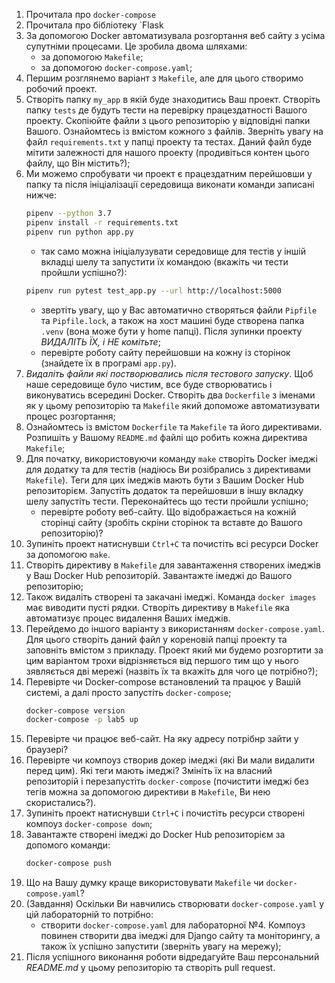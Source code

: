 1. Прочитала про `docker-compose`
2. Прочитала про бібліотеку `Flask
3. За допомогою Docker автоматизувала розгортання веб сайту з усіма супутніми процесами. Це зробила двома шляхами:
    - за допомогою `Makefile`;
    - за допомогою `docker-compose.yaml`;
4. Першим розглянемо варіант з `Makefile`, але для цього створимо робочий проект. 
5. Створіть папку `my_app` в якій буде знаходитись Ваш проект. Створіть папку `tests` де будуть тести на перевірку працездатності Вашого проекту. Скопіюйте файли з цього репозиторію у відповідні папки Вашого. Ознайомтесь із вмістом кожного з файлів. Зверніть увагу на файл `requirements.txt` у папці проекту та тестах. Даний файл буде мітити залежності для нашого проекту (продивіться контен цього файлу, що Він містить?);
6. Ми можемо спробувати чи проект є працездатним перейшовши у папку та після ініціалізації середовища виконати команди записані нижче:
    ```bash
    pipenv --python 3.7
    pipenv install -r requirements.txt
    pipenv run python app.py
    ```
    - так само можна ініціалузувати середовище для тестів у іншій вкладці шелу та запустити їх командою (вкажіть чи тести пройшли успішно?):
    ```bash
    pipenv run pytest test_app.py --url http://localhost:5000
    ```
    - звертіть увагу, що у Вас автоматично створяться файли `Pipfile` та `Pipfile.lock`, а також на хост машині буде створена папка `.venv` (вона може бути у home папці). Після зупинки проекту *ВИДАЛІТЬ ЇХ, і НЕ комітьте*;
    - перевірте роботу сайту перейшовши на кожну із сторінок (знайдете їх в програмі `app.py`).    
7. _Видаліть файли які постворювались після тестового запуску_. Щоб наше середовище було чистим, все буде створюватись і виконуватись всередині Docker. Створіть два `Dockerfile` з іменами як у цьому репозиторію та `Makefile` який допоможе автоматизувати процес розгортання;
8. Ознайомтесь із вмістом `Dockerfile` та `Makefile` та його директивами. Розпишіть у Вашому `README.md` файлі що робить кожна директива `Makefile`;
9. Для початку, використовуючи команду `make` створіть Docker імеджі для додатку та для тестів (надіюсь Ви розібрались з директивами `Makefile`). Теги для цих імеджів мають бути з Вашим Docker Hub репозиторієм. Запустіть додаток та перейшовши в іншу вкладку шелу запустіть тести. Переконайтесь що тести пройшли успішно;
    - перевірте роботу веб-сайту. Що відображається на кожній сторінці сайту (зробіть скріни сторінок та вставте до Вашого репозиторію)?
10. Зупиніть проект натиснувши `Ctrl+C` та почистіть всі ресурси Docker за допомогою `make`.
11. Створіть директиву в `Makefile` для завантаження створених імеджів у Ваш Docker Hub репозиторій. Завантажте імеджі до Вашого репозиторію;
12. Також видаліть створені та закачані імеджі. Команда `docker images` має виводити пусті рядки. Створіть директиву в `Makefile` яка автоматизує процес видалення Ваших імеджів.
13. Перейдемо до іншого варіанту з використанням `docker-compose.yaml`. Для цього створіть даний файл у кореновій папці проекту та заповніть вмістом з прикладу. Проект який ми будемо розгортити за цим варіантом трохи відрізняється від першого тим що у нього зявляється дві мережі (назвіть їх та вкажіть для чого це потрібно?);
14. Перевірте чи Docker-compose встановлений та працює у Вашій системі, а далі просто запустіть `docker-compose`;  
    ```bash
    docker-compose version
    docker-compose -p lab5 up
    ```
15. Перевірте чи працює веб-сайт. На яку адресу потрібнр зайти у браузері?
16. Перевірте чи компоуз створив докер імеджі (які Ви мали видалити перед цим). Які теги мають імеджі? Змініть їх на власний репозиторій і перезапустіть `docker-compose` (почистити імеджі без тегів можна за допомогою директиви в `Makefile`, Ви нею скористались?).
17. Зупиніть проект натиснувши `Ctrl+C` і почистіть ресурси створені компоуз `docker-compose down`;
18. Завантажте створені імеджі до Docker Hub репозиторієм за допомого команди:
    ```bash
    docker-compose push
    ```
19. Що на Вашу думку краще використовувати `Makefile` чи `docker-compose.yaml`?
20. (Завдання) Оскільки Ви навчились створювати `docker-compose.yaml` у цій лабораторній то потрібно:
    - створити `docker-compose.yaml` для лабораторної №4. Компоуз повинен створити два імеджі для Django сайту та моніторингу, а також їх успішно запустити (зверніть увагу на мережу);
21. Після успішного виконання роботи відредагуйте Ваш персональний _README.md_ у цьому репозиторію та створіть pull request.
